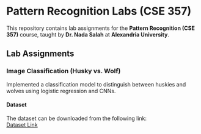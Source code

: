 # Pattern Recognition Labs (CSE 357)

This repository contains lab assignments for the **Pattern Recognition (CSE 357)** course, taught by **Dr. Nada Salah** at **Alexandria University**.

## Lab Assignments
### Image Classification (Husky vs. Wolf)  
Implemented a classification model to distinguish between huskies and wolves using logistic regression and CNNs.

#### Dataset  
The dataset can be downloaded from the following link:  
[Dataset Link](https://drive.google.com/file/d/1YFicfFFoGM2Q2tGjV7HakViSOTHfWwAj/view?usp=drivesdk)  

